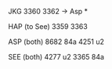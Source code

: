 JKG
3360
3362 -> Asp *

HAP (to See)
3359
3363

ASP (both)
8682 84a
4251 u2

SEE (both)
4277 u2
3365 84a
